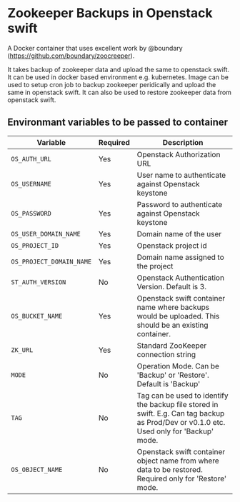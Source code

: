 # Zookeeper Backups in Openstack swift

A Docker container that uses excellent work by @boundary (https://github.com/boundary/zoocreeper).

It takes backup of zookeeper data and upload the same to openstack swift.
It can be used in docker based environment e.g. kubernetes. 
Image can be used to setup cron job to backup zookeeper peridically and upload the same in openstack swift.
It can also be used to restore zookeeper data from openstack swift.

## Environmant variables to be passed to container

Variable | Required | Description
--- | --- | ---
`OS_AUTH_URL` | Yes | Openstack Authorization URL                                                      
`OS_USERNAME` | Yes | User name to authenticate against Openstack keystone
`OS_PASSWORD` | Yes | Password to authenticate against Openstack keystone
`OS_USER_DOMAIN_NAME` | Yes | Domain name of the user
`OS_PROJECT_ID` | Yes | Openstack project id                                                      
`OS_PROJECT_DOMAIN_NAME` | Yes | Domain name assigned to the project
`ST_AUTH_VERSION` | No | Openstack Authentication Version. Default is 3.
`OS_BUCKET_NAME` | Yes | Openstack swift container name where backups would be uploaded. This should be an existing container.
`ZK_URL` | Yes | Standard ZooKeeper connection string
`MODE` | No | Operation Mode. Can be 'Backup' or 'Restore'. Default is 'Backup'                                                    
`TAG` | No | Tag can be used to identify the backup file stored in swift. E.g. Can tag backup as Prod/Dev or v0.1.0 etc. Used only for 'Backup' mode.
`OS_OBJECT_NAME` | No | Openstack swift container object name from where data to be restored. Required only for 'Restore' mode.
